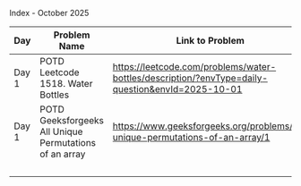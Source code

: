 Index - October 2025

| Day    | Problem Name                                           | Link to Problem                                                                                  | Notes |
| ------ | ------------------------------------------------------ | ------------------------------------------------------------------------------------------------ | ----- |
| Day 1  | POTD Leetcode 1518. Water Bottles                      | https://leetcode.com/problems/water-bottles/description/?envType=daily-question&envId=2025-10-01 | -     |
| Day 1  | POTD Geeksforgeeks All Unique Permutations of an array | https://www.geeksforgeeks.org/problems/all-unique-permutations-of-an-array/1                     | -     |
|        |                                                        |                                                                                                  | -     |
